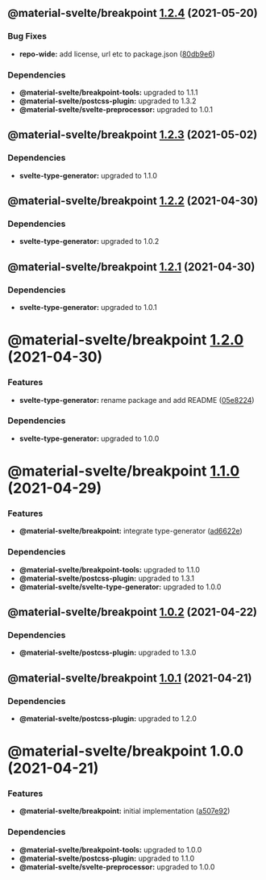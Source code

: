 ## @material-svelte/breakpoint [1.2.4](https://github.com/material-svelte/material-svelte/compare/@material-svelte/breakpoint@1.2.3...@material-svelte/breakpoint@1.2.4) (2021-05-20)


### Bug Fixes

* **repo-wide:** add license, url etc to package.json ([80db9e6](https://github.com/material-svelte/material-svelte/commit/80db9e6d4258331e5847d5d30f9252b4d972fd9b))





### Dependencies

* **@material-svelte/breakpoint-tools:** upgraded to 1.1.1
* **@material-svelte/postcss-plugin:** upgraded to 1.3.2
* **@material-svelte/svelte-preprocessor:** upgraded to 1.0.1

## @material-svelte/breakpoint [1.2.3](https://github.com/material-svelte/material-svelte/compare/@material-svelte/breakpoint@1.2.2...@material-svelte/breakpoint@1.2.3) (2021-05-02)





### Dependencies

* **svelte-type-generator:** upgraded to 1.1.0

## @material-svelte/breakpoint [1.2.2](https://github.com/material-svelte/material-svelte/compare/@material-svelte/breakpoint@1.2.1...@material-svelte/breakpoint@1.2.2) (2021-04-30)





### Dependencies

* **svelte-type-generator:** upgraded to 1.0.2

## @material-svelte/breakpoint [1.2.1](https://github.com/material-svelte/material-svelte/compare/@material-svelte/breakpoint@1.2.0...@material-svelte/breakpoint@1.2.1) (2021-04-30)





### Dependencies

* **svelte-type-generator:** upgraded to 1.0.1

# @material-svelte/breakpoint [1.2.0](https://github.com/material-svelte/material-svelte/compare/@material-svelte/breakpoint@1.1.0...@material-svelte/breakpoint@1.2.0) (2021-04-30)


### Features

* **svelte-type-generator:** rename package and add README ([05e8224](https://github.com/material-svelte/material-svelte/commit/05e8224fa6b1d6ec93c6b82ccf1bf0af3f2dc042))





### Dependencies

* **svelte-type-generator:** upgraded to 1.0.0

# @material-svelte/breakpoint [1.1.0](https://github.com/material-svelte/material-svelte/compare/@material-svelte/breakpoint@1.0.2...@material-svelte/breakpoint@1.1.0) (2021-04-29)


### Features

* **@material-svelte/breakpoint:** integrate type-generator ([ad6622e](https://github.com/material-svelte/material-svelte/commit/ad6622eb6f19fe9c4fb4b665919effe289d58fd2))





### Dependencies

* **@material-svelte/breakpoint-tools:** upgraded to 1.1.0
* **@material-svelte/postcss-plugin:** upgraded to 1.3.1
* **@material-svelte/svelte-type-generator:** upgraded to 1.0.0

## @material-svelte/breakpoint [1.0.2](https://github.com/material-svelte/material-svelte/compare/@material-svelte/breakpoint@1.0.1...@material-svelte/breakpoint@1.0.2) (2021-04-22)





### Dependencies

* **@material-svelte/postcss-plugin:** upgraded to 1.3.0

## @material-svelte/breakpoint [1.0.1](https://github.com/material-svelte/material-svelte/compare/@material-svelte/breakpoint@1.0.0...@material-svelte/breakpoint@1.0.1) (2021-04-21)





### Dependencies

* **@material-svelte/postcss-plugin:** upgraded to 1.2.0

# @material-svelte/breakpoint 1.0.0 (2021-04-21)


### Features

* **@material-svelte/breakpoint:** initial implementation ([a507e92](https://github.com/material-svelte/material-svelte/commit/a507e92d1504d83d476c2538356ba4a6b119ad0a))





### Dependencies

* **@material-svelte/breakpoint-tools:** upgraded to 1.0.0
* **@material-svelte/postcss-plugin:** upgraded to 1.1.0
* **@material-svelte/svelte-preprocessor:** upgraded to 1.0.0
